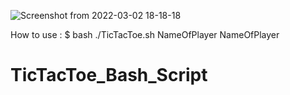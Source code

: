 ![Screenshot from 2022-03-02 18-18-18](https://user-images.githubusercontent.com/72019287/156364586-689bddee-a05b-48fc-bc98-a277de609314.png)

How to use :
    $ bash ./TicTacToe.sh NameOfPlayer NameOfPlayer 
# TicTacToe_Bash_Script

